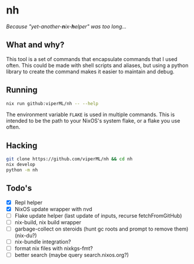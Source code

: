 # nh

_Because "yet-another-**n**ix-**h**elper" was too long..._

## What and why?

This tool is a set of commands that encapsulate commands that I used often.
This could be made with shell scripts and aliases, but using a python library to create the command makes it easier to maintain and debug.

## Running

```bash
nix run github:viperML/nh -- --help
```

The environment variable `FLAKE` is used in multiple commands. This is intended to be the path to your NixOS's system flake, or a flake you use often.

## Hacking

```bash
git clone https://github.com/viperML/nh && cd nh
nix develop
python -m nh
```

## Todo's

- [x] Repl helper
- [x] NixOS update wrapper with nvd
- [ ] Flake update helper (last update of inputs, recurse fetchFromGitHub)
- [ ] nix-build, nix build wrapper
- [ ] garbage-collect on steroids (hunt gc roots and prompt to remove them) (nix-du?)
- [ ] nix-bundle integration?
- [ ] format nix files with nixkgs-fmt?
- [ ] better search (maybe query search.nixos.org?)
